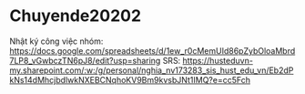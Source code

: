 # Chuyende20202

Nhật ký công việc nhóm: https://docs.google.com/spreadsheets/d/1ew_r0cMemUId86pZybOloaMbrd7LP8_vGwbczTN6pJ8/edit?usp=sharing
SRS: https://husteduvn-my.sharepoint.com/:w:/g/personal/nghia_nv173283_sis_hust_edu_vn/Eb2dPkNs14dMhcjbdlwkNXEBCNqhoKV9Bm9kvsbJNt1IMQ?e=cc5Fch
